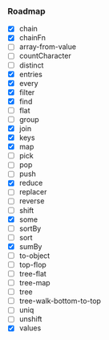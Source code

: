 ### Roadmap

- [x] chain
- [x] chainFn
- [ ] array-from-value
- [ ] countCharacter
- [ ] distinct
- [x] entries
- [x] every
- [x] filter
- [x] find
- [ ] flat
- [ ] group
- [x] join
- [x] keys
- [x] map
- [ ] pick
- [ ] pop
- [ ] push
- [x] reduce
- [ ] replacer
- [ ] reverse
- [ ] shift
- [x] some
- [ ] sortBy
- [ ] sort
- [x] sumBy
- [ ] to-object
- [ ] top-flop
- [ ] tree-flat
- [ ] tree-map
- [ ] tree
- [ ] tree-walk-bottom-to-top
- [ ] uniq
- [ ] unshift
- [x] values
